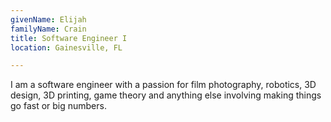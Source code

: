 ```yaml
---
givenName: Elijah
familyName: Crain
title: Software Engineer I
location: Gainesville, FL

---
```


I am a software engineer with a passion for film photography, robotics, 3D design, 3D printing, game theory and anything else involving making things go fast or big numbers.
